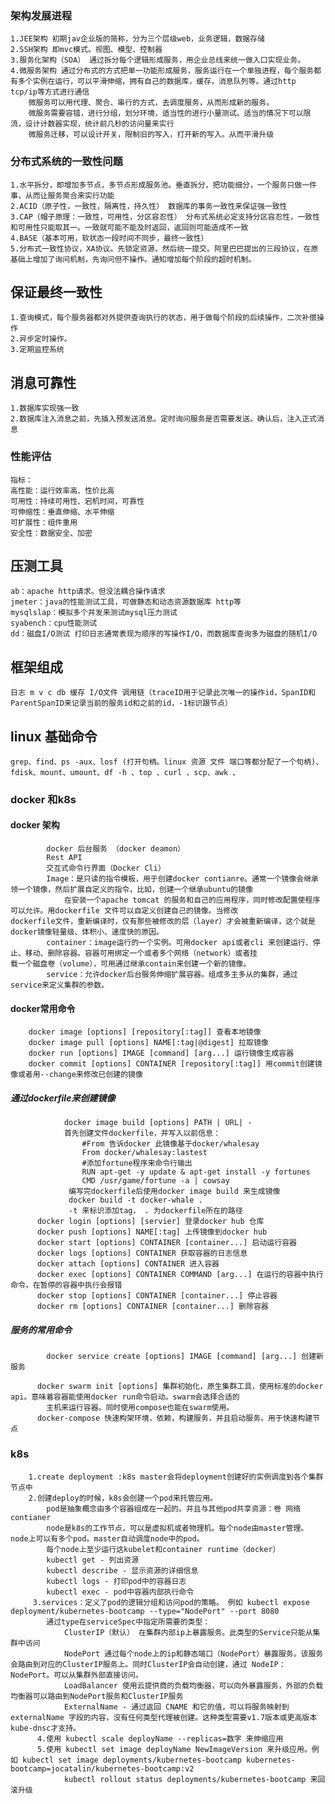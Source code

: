 ### 架构发展进程
    1.JEE架构 初期jav企业版的简称，分为三个层级web，业务逻辑，数据存储
    2.SSH架构 即mvc模式。视图、模型、控制器
    3.服务化架构（SOA） 通过拆分每个逻辑形成服务，用企业总线来统一做入口实现业务。
    4.微服务架构 通过分布式的方式把单一功能形成服务，服务运行在一个单独进程，每个服务都有多个实例在运行，可以平滑伸缩，拥有自己的数据库，缓存，消息队列等。通过http tcp/ip等方式进行通信
        微服务可以用代理、聚合、串行的方式，去调度服务，从而形成新的服务。
        微服务需要容错，进行分组，划分环境，适当性的进行小量测试。适当的情况下可以限流，设计计数器实现，统计前几秒的访问量来实行
        微服务迁移，可以设计开关，限制旧的写入，打开新的写入。从而平滑升级
    
### 分布式系统的一致性问题
    1.水平拆分，即增加多节点，多节点形成服务池。垂直拆分，把功能细分，一个服务只做一件事，从而让服务聚合来实行功能
    2.ACID（原子性，一致性，隔离性，持久性） 数据库的事务一致性来保证强一致性
    3.CAP（帽子原理：一致性，可用性，分区容忍性） 分布式系统必定支持分区容忍性，一致性和可用性只能取其一。一致就可能不能及时返回，返回则可能造成不一致
    4.BASE（基本可用，软状态一段时间不同步，最终一致性）
    5.分布式一致性协议，XA协议。先锁定资源，然后统一提交。阿里巴巴提出的三段协议，在原基础上增加了询问机制，先询问但不操作。通知增加每个阶段的超时机制。
  ## 保证最终一致性
    1.查询模式，每个服务器都对外提供查询执行的状态，用于做每个阶段的后续操作，二次补偿操作
    2.异步定时操作。
    3.定期监控系统
  ## 消息可靠性
    1.数据库实现强一致
    2.数据库注入消息之前，先插入预发送消息。定时询问服务是否需要发送。确认后，注入正式消息
 ### 性能评估 
    指标：
    高性能：运行效率高、性价比高
    可用性：持续可用性、宕机时间，可靠性
    可伸缩性：垂直伸缩、水平伸缩
    可扩展性：组件重用
    安全性：数据安全、加密
  ## 压测工具
    ab：apache http请求。但没法耦合操作请求
    jmeter：java的性能测试工具，可做静态和动态资源数据库 http等
    mysqlslap：模拟多个并发来测试mysql压力测试
    syabench：cpu性能测试
    dd：磁盘I/O测试 打印日志通常表现为顺序的写操作I/O，而数据库查询多为磁盘的随机I/O
  ## 框架组成
    日志 m v c db 缓存 I/O文件 调用链（traceID用于记录此次唯一的操作id，SpanID和ParentSpanID来记录当前的服务id和之前的id，-1标识跟节点）
   ## linux 基础命令
    grep、find、ps -aux、losf (打开句柄。linux 资源 文件 端口等都分配了一个句柄)、fdisk、mount、umount、df -h 、top 、curl 、scp、awk 、
   ### docker 和k8s
   #### docker 架构
            docker 后台服务 （docker deamon）
            Rest API
            交互式命令行界面（Docker Cli）
            Image：是只读的指令模板，用于创建docker contianre。通常一个镜像会继承领一个镜像，然后扩展自定义的指令，比如，创建一个继承ubuntu的镜像
                在安装一个apache tomcat 的服务和自己的应用程序，同时修改配置使程序可以允许。用dockerfile 文件可以自定义创建自己的镜像。当修改                     dockerfile文件，重新编译时，仅有那些被修改的层（layer）才会被重新编译，这个就是docker镜像轻量级、体积小、速度快的原因。
            container：image运行的一个实例。可用docker api或者cli 来创建运行、停止、移动、删除容器。容器可用绑定一个或者多个网络（network）或者挂                    载一个磁盘卷（volume），可用通过继承contain来创建一个新的镜像。
            service：允许docker后台服务伸缩扩展容器。组成多主多从的集群，通过service来定义集群的参数。
#### docker常用命令
        docker image [options] [repository[:tag]] 查看本地镜像 
        docker image pull [options] NAME[:tag|@digest] 拉取镜像
        docker run [options] IMAGE [command] [arg...] 运行镜像生成容器
        docker commit [options] CONTAINER [repository[:tag]] 用commit创建镜像或者用--change来修改已创建的镜像
##### 通过dockerfile来创建镜像
                docker image build [options] PATH | URL| -
                首先创建文件dockerfile，并写入以前信息：
                    #From 告诉docker 此镜像基于docker/whalesay
                    From docker/whalesay:lastest
                    #添加fortune程序来命令行输出
                    RUN apt-get -y update & apt-get install -y fortunes
                    CMD /usr/game/fortune -a | cowsay
                 编写完dockerfile后使用docker image build 来生成镜像
                 docker build -t docker-whale .
                 -t 来标识添加tag， . 为dockerfile所在的路径
          docker login [options] [servier] 登录docker hub 仓库
          docker push [options] NAME[:tag] 上传镜像到docker hub
          docker start [options] CONTAINER [container...] 启动运行容器
          docker logs [options] CONTAINER 获取容器的日志信息
          docker attach [options] CONTAINER 进入容器
          docker exec [options] CONTAINER COMMAND [arg...] 在运行的容器中执行命令，在暂停的容器中执行会报错
          docker stop [options] CONTAINER [container...] 停止容器
          docker rm [options] CONTAINER [container...] 删除容器
##### 服务的常用命令
            docker service create [options] IMAGE [command] [arg...] 创建新服务
            
          docker swarm init [options] 集群初始化，原生集群工具，使用标准的docker api。意味着容器能使用docker run命令启动。swarm会选择合适的
            主机来运行容器。同时使用compose也能在swarm使用。
          docker-compose 快速构架环境，依赖，构建服务，并且启动服务。用于快速构建节点
 ### k8s
        1.create deployment :k8s master会将deployment创建好的实例调度到各个集群节点中
        2.创建deploy的时候，k8s会创建一个pod来托管应用。
            pod是抽象概念由多个容器组成在一起的。并且与其他pod共享资源：卷 网络 contianer
            node是k8s的工作节点，可以是虚拟机或者物理机。每个node由master管理。node上可以有多个pod。master自动调度node中的pod。
            每个node上至少运行这kubelet和container runtime（docker）
            kubectl get - 列出资源
            kubectl describe - 显示资源的详细信息
            kubectl logs - 打印pod中的容器日志
            kubectl exec - pod中容器内部执行命令
         3.services：定义了pod的逻辑分组和访问pod的策略。 例如 kubectl expose deployment/kubernetes-bootcamp --type="NodePort" --port 8080
            通过type在serviceSpec中指定所需要的类型：
                ClusterIP（默认） 在集群内部ip上暴露服务。此类型的Service只能从集群中访问
                NodePort 通过每个node上的ip和静态端口（NodePort）暴露服务。该服务会路由到对应的ClusterIP服务上。同时ClusterIP会自动创建，通过 NodeIP：NodePort。可以从集群外部直接访问。
                LoadBalancer 使用云提供商的负载均衡器，可以向外暴露服务，外部的负载均衡器可以路由到NodePort服务和ClusterIP服务
                ExternalName - 通过返回 CNAME 和它的值，可以将服务映射到 externalName 字段的内容，没有任何类型代理被创建。这种类型需要v1.7版本或更高版本kube-dnsc才支持。
          4.使用 kubectl scale deployName --replicas=数字 来伸缩应用
          5.使用 kubectl set image deployName NewImageVersion 来升级应用。例如 kubectl set image deployments/kubernetes-bootcamp kubernetes-bootcamp=jocatalin/kubernetes-bootcamp:v2
                kubectl rollout status deployments/kubernetes-bootcamp 来回滚升级
                 
                
        
        
   
   
  
